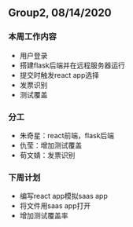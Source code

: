 ## Group2, 08/14/2020

### 本周工作内容

- 用户登录
- 搭建flask后端并在远程服务器运行
- 提交时触发react app选择
- 发票识别
- 测试覆盖

### 分工

- 朱奇星：react前端，flask后端
- 仇莹：增加测试覆盖
- 荀文婧：发票识别

### 下周计划

- 编写react app模拟saas app
- 将文件用saas app打开
- 增加测试覆盖率
